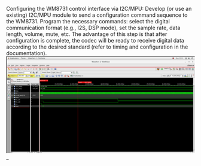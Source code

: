 Configuring the WM8731 control interface via I2C/MPU:
Develop (or use an existing) I2C/MPU module to send a configuration command sequence to the WM8731.
Program the necessary commands: select the digital communication format (e.g., I2S, DSP mode), set the sample rate, data length, volume, mute, etc.
The advantage of this step is that after configuration is complete, the codec will be ready to receive digital data according to the desired standard (refer to timing and configuration in the documentation).
![Mô tả ảnh](https://github.com/pptuanhung/Drive-WM-8731-audio-codec-on-FPGA-De10/blob/master/Screenshot%202025-03-03%20041111.png)_
